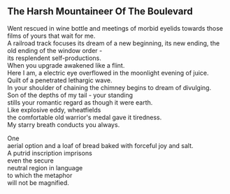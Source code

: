 The Harsh Mountaineer Of The Boulevard
--------------------------------------
Went rescued in wine bottle and meetings of morbid eyelids towards those films of yours that wait for me.  
A railroad track focuses its dream of a new beginning, its new ending, the old ending of the window order -  
its resplendent self-productions.  
When you upgrade awakened like a flint.  
Here I am, a electric eye overflowed in the moonlight evening of juice.  
Quilt of a penetrated lethargic wave.  
In your shoulder of chaining the chimney begins to dream of divulging.  
Son of the depths of my tail - your standing  
stills your romantic regard as though it were earth.  
Like explosive eddy, wheatfields  
the comfortable old warrior's medal gave it tiredness.  
My starry breath conducts you always.  
  
One  
aerial option and a loaf of bread baked with forceful joy and salt.  
A putrid inscription imprisons  
even the secure  
neutral region in language  
to which the metaphor  
will not be magnified.  
